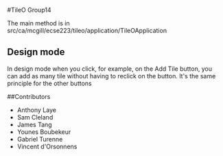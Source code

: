 #TileO 
Group14

The main method is in src/ca/mcgill/ecse223/tileo/application/TileOApplication

## Design mode
In design mode when you click, for example, on the Add Tile button, you can add as many tile without having to reclick on the button.
It's the same principle for the other buttons

##Contributors
- Anthony Laye
- Sam Cleland
- James Tang
- Younes Boubekeur
- Gabriel Turenne
- Vincent d'Orsonnens
